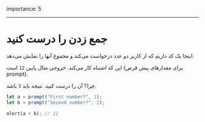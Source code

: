 importance: 5

---

# جمع زدن را درست کنید

اینجا یک کد داریم که از کاربر دو عدد درخواست می‌کند و مجموع آنها را نمایش می‌دهد.

این کد اشتباه کار می‌کند. خروجی مثال پایین `12` است (برای مقدارهای پیش فرض prompt).

چرا؟ آن را درست کنید. نتیجه باید `3` باشد.

```js run
let a = prompt("First number?", 1);
let b = prompt("Second number?", 2);

alert(a + b); // 12
```
